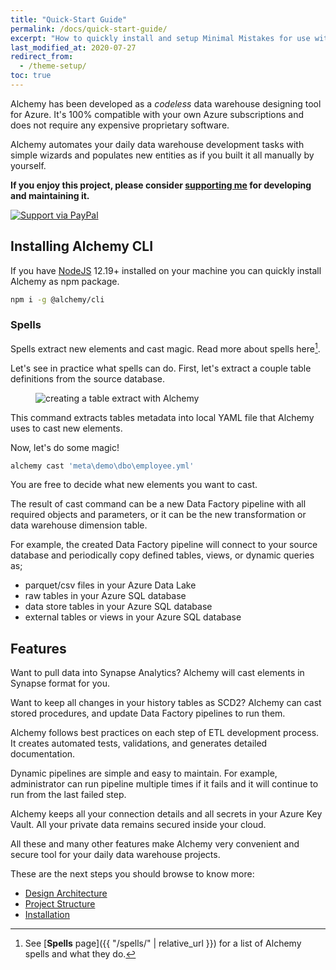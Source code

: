 ```yaml
---
title: "Quick-Start Guide"
permalink: /docs/quick-start-guide/
excerpt: "How to quickly install and setup Minimal Mistakes for use with GitHub Pages."
last_modified_at: 2020-07-27
redirect_from:
  - /theme-setup/
toc: true
---
```


Alchemy has been developed as a _codeless_ data warehouse designing tool for Azure.
It's 100% compatible with your own Azure subscriptions and does not require any expensive proprietary software.

Alchemy automates your daily data warehouse development tasks with simple wizards and populates new entities as if you built it all manually by yourself.

**If you enjoy this project, please consider [supporting me](https://www.paypal.me/alchemy.io) for developing and maintaining it.**

[![Support via PayPal](https://cdn.jsdelivr.net/gh/twolfson/paypal-github-button@1.0.0/dist/button.svg)](https://www.paypal.me/mmistakes)

## Installing Alchemy CLI

If you have [NodeJS](https://nodejs.org/en/) 12.19+ installed on your machine you can quickly install Alchemy as npm package.

```bash
npm i -g @alchemy/cli
```

### Spells

Spells extract new elements and cast magic. Read more about spells here[^spells].

Let's see in practice what spells can do. First, let's extract a couple table definitions from the source database.

[^spells]: See [**Spells** page]({{ "/spells/" | relative_url }}) for a list of Alchemy spells and what they do.

<figure><img src="{{ '/assets/images/animated/alchemy-extract.gif' | relative_url }}" alt="creating a table extract with Alchemy"></figure>

This command extracts tables metadata into local YAML file that Alchemy uses to cast new elements.

Now, let's do some magic!

```bash
alchemy cast 'meta\demo\dbo\employee.yml'
```

You are free to decide what new elements you want to cast.

The result of cast command can be a new Data Factory pipeline with all required objects and parameters, or it can be the new transformation or data warehouse dimension table.

For example, the created Data Factory pipeline will connect to your source database and periodically copy defined tables, views, or dynamic queries as;

- parquet/csv files in your Azure Data Lake
- raw tables in your Azure SQL database
- data store tables in your Azure SQL database
- external tables or views in your Azure SQL database

## Features

Want to pull data into Synapse Analytics? Alchemy will cast elements in Synapse format for you.

Want to keep all changes in your history tables as SCD2? Alchemy can cast stored procedures, and update Data Factory pipelines to run them.

Alchemy follows best practices on each step of ETL development process. It creates automated tests, validations, and generates detailed documentation.

Dynamic pipelines are simple and easy to maintain. For example, administrator can run pipeline multiple times if it fails and it will continue to run from the last failed step.

Alchemy keeps all your connection details and all secrets in your Azure Key Vault. All your private data remains secured inside your cloud.

All these and many other features make Alchemy very convenient and secure tool for your daily data warehouse projects.

These are the next steps you should browse to know more:

- [Design Architecture](/docs/02-design-architecture)
- [Project Structure](/docs/03-project-structure)
- [Installation](/docs/04-installation)
